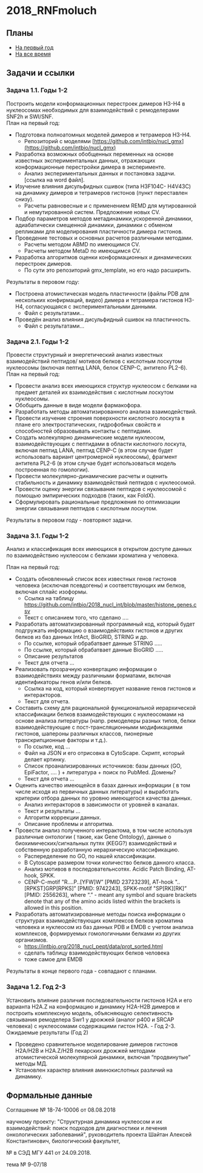# 2018_RNFmoluch

## Планы

- [На первый год](plan_results1year.pdf)
- [На все время](plan-zadach.pdf)

## Задачи и ссылки

### Задача 1.1. Годы 1-2
Построить модели конформационных перестроек димеров H3-H4 в нуклеосомах необходимых для взаимодействий с ремоделерами SNF2h и SWI/SNF.  
План на первый год:
- Подготовка полноатомных моделей димеров и тетрамеров H3-H4.
   - Репозиторий с моделями [https://github.com/intbio/nucl_gmx](https://github.com/intbio/nucl_gmx)
- Разработка возможных обобщенных переменных на основе известных экспериментальных данных, отражающих конформационные перестройки димера в эксперименте.
   - Анализ экспериментальных данных и постановка задачи. [ссылка на word файл].
- Изучение влияния дисульфидных сшивок (типа H3F104C- H4V43C) на динамику димеров и тетрамеров гистонов (пункт переставлен снизу).
   - Расчеты равновесные и с применением REMD для мутированной и немутированной систем. Предложение новых CV.
- Подбор параметров методов метадинамики,ускоренной динамики, адиабатически смещенной динамики, динамики с обменом репликами для моделирования пластичности димера гистонов.
- Проведение тестовых и основных расчетов различными методами. 
   - Расчеты методом ABMD по имеющимся CV.
   - Расчеты методом MetaD по имеющимся CV.
- Разработка алгоритмов оценки конформационных и динамических перестроек димеров.
   - По сути это репозиторий gmx_template, но его надо расширить.
   
Результаты в перовом году: 
- Построена атомистическая модель пластичности (файлы PDB для нескольких конфирмаций, видео) димера и тетрамера гистонов H3-H4, согласующаяся с экспериментальными данными.
   - Файл с результатами...
- Проведён анализ влияния дисульфидный сшивок на пластичность.
   - Файл с результатами...

### Задача 2.1. Годы 1-2
Провести структурный и энергетический анализ известных взаимодействий пептидов/ мотивов белков с кислотным лоскутом нуклеосомы (включая пептид LANA, белок CENP-C, антитело PL2-6).  
План на первый год: 
- Провести анализ всех имеющихся структур нуклеосом с белками на предмет деталей их взаимодействия с кислотным лоскутом нуклеосомы. 
- Обобщить данные в виде модели фармакофора.
- Разработать методы автоматизированного анализа взаимодействий.
- Провести изучение строения поверхности кислотного лоскута в плане его электростатических, гидрофобных свойств и способностей образовывать контакты с пептидами.
- Создать молекулярно динамические модели нуклеосом, взаимодействующих с пептидами в области кислотного лоскута, включая пептид LANA, пептид CENP-C (в этом случае будет использовать вариант центромерной нуклеосомы), фрагмент антитела PL2-6 (в этом случае будет использоваться модель построенная по гомологии).
- Провести молекулярно-динамические расчеты и оценить стабильность и динамику взаимодействий пептидов с нуклеосомой.
- Провести оценку энергии связывания пептидов с нуклеосомой с помощью эмпирических подходов (таких, как FoldX).
- Сформулировать рациональные предложения по оптимизации энергии связывания пептидов с кислотным лоскутом. 

Результаты в перовом году - повторяют задачи.

### Задача 3.1. Годы 1-2
Анализ и классификация всех имеющихся в открытом доступе данных по взаимодействию нуклеосом с белками хроматина у человека.

План на первый год: 
- Создать обновленный список всех известных генов гистонов человека (исключая псевдогены) и соответствующих им белков, включая сплайс изоформы.
   -  Ссылка на таблицу https://github.com/intbio/2018_nucl_int/blob/master/histone_genes.csv
   -  Текст с описанием того, что сделано ....
- Разработать автоматизированный программный код, который будет подгружать информацию о взаимодействиях гистонов и других белков из баз данных IntAct, BioGRID, STRING и др. 
   - По ссылке, который обрабатвает данные STRING .....
   - По ссылке, который обрабатвает данные BioGRID .....
   - Описание результатов 
   - Текст для отчета ...
- Реализовать прозрачную конвертацию информации о взаимодействиях между различными форматами, включая идентификаторы генов и/или белков.
   - Ссылка на код, который конвертирует название генов гистонов и интеракторов.
   - Текст для отчета.
- Составить схему для рациональной функциональной иерархической классификации белков взаимодействующих с нуклеосомами на основе анализа литературы (напр. ремоделеры разных типов, белки взаимодействующие с пост-трансляционными модификациями гистонов, шапероны различных классов, пионерные транскрипционные факторы и т.д.).
   - По ссылке, код ...
   - Файл на JSON и его отрисовка в CytoScape. Скрипт, который делает кртинку.
   - Список  проанализированных источников: базы данных (GO, EpiFactor, .... ) + литература + поиск по PubMed. Домены?
   - Текст для отчета ...
- Оценить качество имеющейся в базах данных информации ( в том числе исходя из первичных данных литературы) и выработать критерии отбора данных по уровню имеющегося качества данных.
   - Анализ интеракторов в зависимости от уровней в каналах.
   - Текст и результаты ...
   - Алгоритм коррекции данных.
   - Описание проблемы и алгоритма.
- Провести анализ полученного интерактома, в том числе используя различные онтологии ( такие, как Gene Ontology), данные о биохимических/сигнальных путях (KEGG?) взаимодействий и собственную разработанную иерархическую классификацию.
   - Распеределение по GO, по нашей классификации. 
   - В Cytoscape размером точки количество белков данного класса.
   - Анализ мотивов в последовательнсотях. Acidic Patch Binding, AT-hook, SPKK.
   -  CENP-C-motif "R....P..[YFW]W” [PMID 23723239], AT-hook "..[RPKST]GRP[RPKS]” [PMID: 9742243], SPKK-motif "SP[RK][RK]” [PMID: 2556263], where “.” - meant any symbol and square brackets denote that any of the amino acids listed within the brackets is allowed in this position.
- Разработать автоматизированные методы поиска информации о структурах взаимодействующих комплексов белков хроматина человека и нуклеосом из баз данных PDB и EMDB с учетом анализа комплексов, формируемых гомологичными белками из других организмов.
   - https://intbio.org/2018_nucl_pept/data/prot_sorted.html
   - сделать таблицу взаимодействующих белков человека
   - тоже самое для EMDB


Результаты в конце первого года - совпадают с планами. 

### Задача 1.2. Год 2-3
Установить влияние различия последовательности гистонов H2A и его варианта H2A.Z на конформацию и динамику H2A-H2B димеров и построить комплексную модель, объясняющую селективность связывания ремоделера Swr1 у дрожжей (аналог p400 и SRCAP человека) с нуклеосомами содержащими гистон H2A. - Год 2-3.  
Ожидаемые результаты (Год 2)
- Проведено сравнительное моделирование димеров гистонов H2A/H2B и H2A.Z/H2B пекарских дрожжей методами атомистической молекулярной динамики, включая “продвинутые” методы МД.
- Установлен характер влияния аминокислотных различий на динамику.

## Формальные данные

Соглашение № 18-74-10006 от 08.08.2018 

научному проекту: "Структурная динамика нуклеосом и их взаимодействий: поиск подходов для диагностики и лечения онкологических заболеваний", руководитель проекта Шайтан Алексей Константинович, биологический факультет,

 № в СЭД МГУ 441 от 24.09.2018.

тема № 9-07/18
